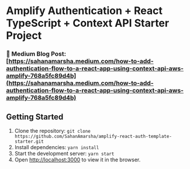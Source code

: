 # Amplify Authentication + React TypeScript + Context API Starter Project

### 📌 Medium Blog Post: [https://sahanamarsha.medium.com/how-to-add-authentication-flow-to-a-react-app-using-context-api-aws-amplify-768a5fc89d4b](https://sahanamarsha.medium.com/how-to-add-authentication-flow-to-a-react-app-using-context-api-aws-amplify-768a5fc89d4b)

## Getting Started
1. Clone the repository: `git clone https://github.com/SahanAmarsha/amplify-react-auth-template-starter.git`
2. Install dependencies: `yarn install`
3. Start the development server: `yarn start`
4. Open [http://localhost:3000](http://localhost:3000) to view it in the browser.
